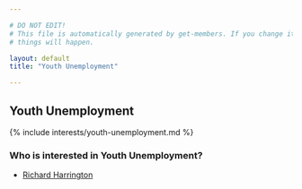 ```yaml
---

# DO NOT EDIT!
# This file is automatically generated by get-members. If you change it, bad
# things will happen.

layout: default
title: "Youth Unemployment"

---
```


## Youth Unemployment

{% include interests/youth-unemployment.md %}

### Who is interested in Youth Unemployment?


* [Richard Harrington](/members/richard-harrington.html)
